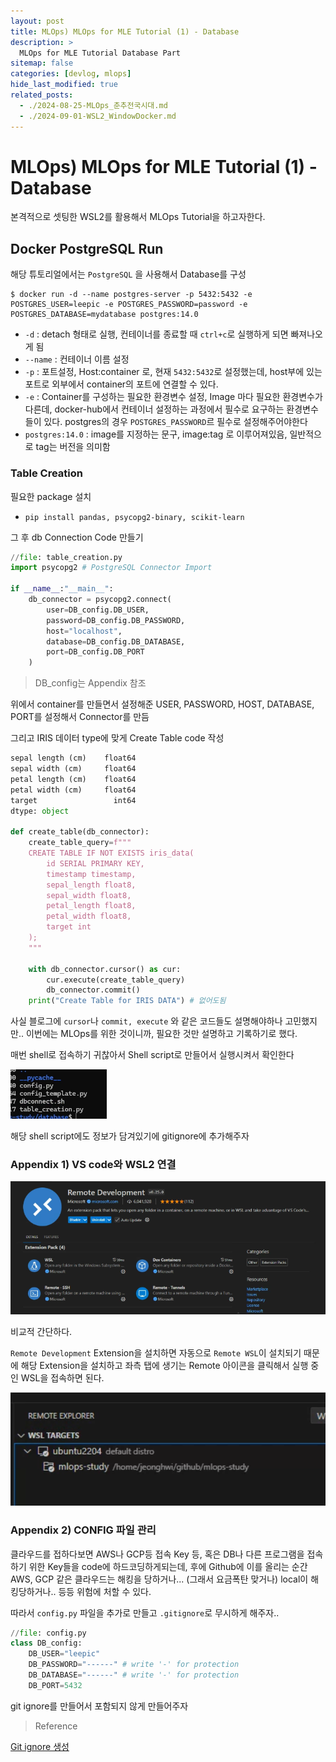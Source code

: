 ```yaml
---
layout: post
title: MLOps) MLOps for MLE Tutorial (1) - Database
description: >
  MLOps for MLE Tutorial Database Part
sitemap: false
categories: [devlog, mlops]
hide_last_modified: true
related_posts:
  - ./2024-08-25-MLOps_춘추전국시대.md
  - ./2024-09-01-WSL2_WindowDocker.md
---
```


# MLOps) MLOps for MLE Tutorial (1) - Database

본격적으로 셋팅한 WSL2를 활용해서 MLOps Tutorial을 하고자한다.



## Docker PostgreSQL Run

해당 튜토리얼에서는 `PostgreSQL` 을 사용해서 Database를 구성

```shell 
$ docker run -d --name postgres-server -p 5432:5432 -e POSTGRES_USER=leepic -e POSTGRES_PASSWORD=password -e POSTGRES_DATABASE=mydatabase postgres:14.0
```

* `-d` : detach 형태로 실행, 컨테이너를 종료할 때 `ctrl+c`로 실행하게 되면 빠져나오게 됨
* `--name` : 컨테이너 이름 설정
* `-p` : 포트설정, Host:container 로, 현재 `5432:5432`로 설정했는데, host부에 있는 포트로 외부에서 container의 포트에 연결할 수 있다.
* `-e` : Container를 구성하는 필요한 환경변수 설정, Image 마다 필요한 환경변수가 다른데, docker-hub에서 컨테이너 설정하는 과정에서 필수로 요구하는 환경변수들이 있다. postgres의 경우 `POSTGRES_PASSWORD`르 필수로 설정해주어야한다
* `postgres:14.0` : image를 지정하는 문구, image:tag 로 이루어져있음, 일반적으로 tag는 버전을 의미함

### Table Creation

필요한 package 설치 

* `pip install pandas, psycopg2-binary, scikit-learn`

그 후 db Connection Code 만들기

~~~python
//file: table_creation.py
import psycopg2 # PostgreSQL Connector Import

if __name__:"__main__":
    db_connector = psycopg2.connect(
        user=DB_config.DB_USER,
        password=DB_config.DB_PASSWORD,
        host="localhost",
        database=DB_config.DB_DATABASE,
        port=DB_config.DB_PORT
    )
~~~

> DB_config는 Appendix 참조

위에서 container를 만들면서 설정해준 USER, PASSWORD, HOST, DATABASE, PORT를 설정해서 Connector를 만듬

그리고 IRIS 데이터 type에 맞게 Create Table code 작성

~~~python
sepal length (cm)    float64
sepal width (cm)     float64
petal length (cm)    float64
petal width (cm)     float64
target                 int64
dtype: object

def create_table(db_connector):
    create_table_query=f"""
    CREATE TABLE IF NOT EXISTS iris_data(
        id SERIAL PRIMARY KEY,
        timestamp timestamp,
        sepal_length float8,
        sepal_width float8,
        petal_length float8,
        petal_width float8,
        target int
    );
    """
    
    with db_connector.cursor() as cur:
        cur.execute(create_table_query)
        db_connector.commit()
    print("Create Table for IRIS DATA") # 없어도됨
~~~

사실 블로그에 `cursor`나 `commit, execute` 와 같은 코드들도 설명해야하나 고민했지만.. 이번에는 MLOps를 위한 것이니까, 필요한 것만 설명하고 기록하기로 했다.

매번 shell로 접속하기 귀찮아서 Shell script로 만들어서 실행시켜서 확인한다

![image-20240908154807856](./../../../images/2024-09-08-MLOps_for_MLE_Tutorial(1)/image-20240908154807856.png)

해당 shell script에도 정보가 담겨있기에 gitignore에 추가해주자















### Appendix 1) VS code와 WSL2 연결

![image-20240908143222936](./../../../images/2024-09-08-MLOps_for_MLE_Tutorial(1)/image-20240908143222936.png)

비교적 간단하다.

`Remote Development` Extension을 설치하면 자동으로 `Remote WSL`이 설치되기 때문에 해당 Extension을 설치하고 좌측 탭에 생기는 Remote 아이콘을 클릭해서 실행 중인 WSL을 접속하면 된다.

![image-20240908143424984](./../../../images/2024-09-08-MLOps_for_MLE_Tutorial(1)/image-20240908143424984.png)



 ### Appendix 2) CONFIG 파일 관리

클라우드를 접하다보면 AWS나 GCP등 접속 Key 등, 혹은 DB나 다른 프로그램을 접속하기 위한 Key들을 code에 하드코딩하게되는데, 후에 Github에 이를 올리는 순간 AWS, GCP 같은 클라우드는 해킹을 당하거나... (그래서 요금폭탄 맞거나) local이 해킹당하거나.. 등등 위험에 처할 수 있다.

따라서 `config.py` 파일을 추가로 만들고 `.gitignore`로 무시하게 해주자..

~~~python
//file: config.py
class DB_config:
    DB_USER="leepic"
    DB_PASSWORD="------" # write '-' for protection
    DB_DATABASE="------" # write '-' for protection
    DB_PORT=5432
~~~

git ignore를 만들어서 포함되지 않게 만들어주자



> Reference 

[Git ignore 생성](https://velog.io/@psk84/.gitignore-%EC%A0%81%EC%9A%A9%ED%95%98%EA%B8%B0)






